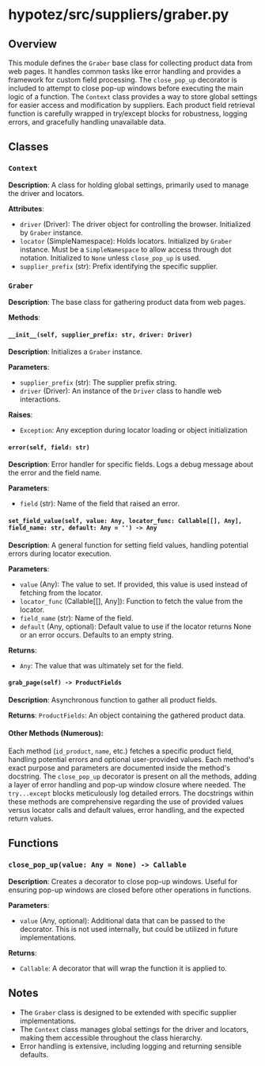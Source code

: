 # hypotez/src/suppliers/graber.py

## Overview

This module defines the `Graber` base class for collecting product data from web pages.  It handles common tasks like error handling and provides a framework for custom field processing.  The `close_pop_up` decorator is included to attempt to close pop-up windows before executing the main logic of a function.  The `Context` class provides a way to store global settings for easier access and modification by suppliers.  Each product field retrieval function is carefully wrapped in try/except blocks for robustness, logging errors, and gracefully handling unavailable data.


## Classes

### `Context`

**Description**: A class for holding global settings, primarily used to manage the driver and locators.

**Attributes**:

- `driver` (Driver): The driver object for controlling the browser.  Initialized by `Graber` instance.
- `locator` (SimpleNamespace): Holds locators.  Initialized by `Graber` instance.  Must be a `SimpleNamespace` to allow access through dot notation.  Initialized to `None` unless `close_pop_up` is used.
- `supplier_prefix` (str): Prefix identifying the specific supplier.

### `Graber`

**Description**: The base class for gathering product data from web pages.

**Methods**:

#### `__init__(self, supplier_prefix: str, driver: Driver)`

**Description**: Initializes a `Graber` instance.

**Parameters**:

- `supplier_prefix` (str): The supplier prefix string.
- `driver` (Driver): An instance of the `Driver` class to handle web interactions.

**Raises**:
- `Exception`: Any exception during locator loading or object initialization

#### `error(self, field: str)`

**Description**: Error handler for specific fields.  Logs a debug message about the error and the field name.

**Parameters**:
- `field` (str): Name of the field that raised an error.


#### `set_field_value(self, value: Any, locator_func: Callable[[], Any], field_name: str, default: Any = '') -> Any`

**Description**: A general function for setting field values, handling potential errors during locator execution.

**Parameters**:

- `value` (Any): The value to set. If provided, this value is used instead of fetching from the locator.
- `locator_func` (Callable[[], Any]): Function to fetch the value from the locator.
- `field_name` (str): Name of the field.
- `default` (Any, optional): Default value to use if the locator returns None or an error occurs. Defaults to an empty string.

**Returns**:
- `Any`: The value that was ultimately set for the field.

#### `grab_page(self) -> ProductFields`

**Description**: Asynchronous function to gather all product fields.

**Returns**:
  `ProductFields`: An object containing the gathered product data.


#### Other Methods (Numerous):

Each method (`id_product`, `name`, etc.) fetches a specific product field, handling potential errors and optional user-provided values.  Each method's exact purpose and parameters are documented inside the method's docstring.  The `close_pop_up` decorator is present on all the methods, adding a layer of error handling and pop-up window closure where needed.  The `try...except` blocks meticulously log detailed errors. The docstrings within these methods are comprehensive regarding the use of provided values versus locator calls and default values, error handling, and the expected return values.


## Functions

### `close_pop_up(value: Any = None) -> Callable`

**Description**: Creates a decorator to close pop-up windows.  Useful for ensuring pop-up windows are closed before other operations in functions.


**Parameters**:

- `value` (Any, optional): Additional data that can be passed to the decorator.  This is not used internally, but could be utilized in future implementations.


**Returns**:
- `Callable`: A decorator that will wrap the function it is applied to.


## Notes

- The `Graber` class is designed to be extended with specific supplier implementations.
- The `Context` class manages global settings for the driver and locators, making them accessible throughout the class hierarchy.
- Error handling is extensive, including logging and returning sensible defaults.